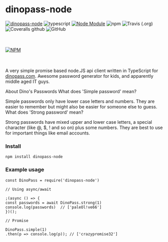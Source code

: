 # dinopass-node

[![dinopass-node](https://img.shields.io/badge/dinopass-node-ed761b?logo=&style=for-the-badge)](https://github.com/towerdigital/dinopass-node)
![typescript](https://img.shields.io/badge/typescript-blue?logo=typescript&style=for-the-badge)
[![Node Module](https://img.shields.io/badge/node-module-3C873A?logo=node.js&logoColor=white&style=for-the-badge)](https://github.com/towerdigital/dinopass-node)
![npm](https://img.shields.io/npm/v/dinopass-node?color=CC3534&label=dinopass-node&logo=npm&logoColor=white&style=for-the-badge)
![Travis (.org)](https://img.shields.io/travis/towerdigital/dinopass-node?logo=travis-ci&logoColor=white&style=for-the-badge)
![Coveralls github](https://img.shields.io/coveralls/github/towerdigital/dinopass-node?logo=coveralls&style=for-the-badge)
![GitHub](https://img.shields.io/github/license/towerdigital/dinopass-node?color=lightgray&style=for-the-badge)

<br><br>
[![NPM](https://nodei.co/npm/dinopass-node.png?compact=true)](https://nodei.co/npm/dinopass-node/)

<br><br>
A very simple promise based node.JS api client written in TypeScript for [dinopass.com](https://dinopass.com).
Awesome password generator for kids, and apparently middle aged IT guys.

About Dino's Passwords
What does 'Simple password' mean?

Simple passwords only have lower case letters and numbers. They are easier to remember but might also be easier for someone else to guess.
What does 'Strong password' mean?

Strong passwords have mixed upper and lower case letters, a special character (like @, \$, ! and so on) plus some numbers. They are best to use for important things like email accounts.

### Install

```
npm install dinopass-node
```

### Example usage

```
const DinoPass = require('dinopass-node')

// Using async/await

;(async () => {
const passwords = await DinoPass.strong(1)
console.log(passwords)  // ['paleOl!ve66']
})();

// Promise

DinoPass.simple(1)
.then(p => console.log(p)); // ['crazypromise32']

```
